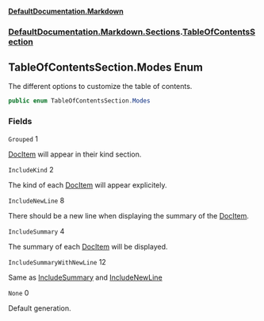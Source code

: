 #### [DefaultDocumentation.Markdown](index.md 'index')
### [DefaultDocumentation.Markdown.Sections](index.md#DefaultDocumentation.Markdown.Sections 'DefaultDocumentation.Markdown.Sections').[TableOfContentsSection](TableOfContentsSection.md 'DefaultDocumentation.Markdown.Sections.TableOfContentsSection')

## TableOfContentsSection.Modes Enum

The different options to customize the table of contents.

```csharp
public enum TableOfContentsSection.Modes
```
### Fields

<a name='DefaultDocumentation.Markdown.Sections.TableOfContentsSection.Modes.Grouped'></a>

`Grouped` 1

[DocItem](https://github.com/Doraku/DefaultDocumentation/blob/master/documentation/api/DocItem.md 'DefaultDocumentation.Models.DocItem') will appear in their kind section.

<a name='DefaultDocumentation.Markdown.Sections.TableOfContentsSection.Modes.IncludeKind'></a>

`IncludeKind` 2

The kind of each [DocItem](https://github.com/Doraku/DefaultDocumentation/blob/master/documentation/api/DocItem.md 'DefaultDocumentation.Models.DocItem') will appear explicitely.

<a name='DefaultDocumentation.Markdown.Sections.TableOfContentsSection.Modes.IncludeNewLine'></a>

`IncludeNewLine` 8

There should be a new line when displaying the summary of the [DocItem](https://github.com/Doraku/DefaultDocumentation/blob/master/documentation/api/DocItem.md 'DefaultDocumentation.Models.DocItem').

<a name='DefaultDocumentation.Markdown.Sections.TableOfContentsSection.Modes.IncludeSummary'></a>

`IncludeSummary` 4

The summary of each [DocItem](https://github.com/Doraku/DefaultDocumentation/blob/master/documentation/api/DocItem.md 'DefaultDocumentation.Models.DocItem') will be displayed.

<a name='DefaultDocumentation.Markdown.Sections.TableOfContentsSection.Modes.IncludeSummaryWithNewLine'></a>

`IncludeSummaryWithNewLine` 12

Same as [IncludeSummary](TableOfContentsSection.Modes.md#DefaultDocumentation.Markdown.Sections.TableOfContentsSection.Modes.IncludeSummary 'DefaultDocumentation.Markdown.Sections.TableOfContentsSection.Modes.IncludeSummary') and [IncludeNewLine](TableOfContentsSection.Modes.md#DefaultDocumentation.Markdown.Sections.TableOfContentsSection.Modes.IncludeNewLine 'DefaultDocumentation.Markdown.Sections.TableOfContentsSection.Modes.IncludeNewLine')

<a name='DefaultDocumentation.Markdown.Sections.TableOfContentsSection.Modes.None'></a>

`None` 0

Default generation.